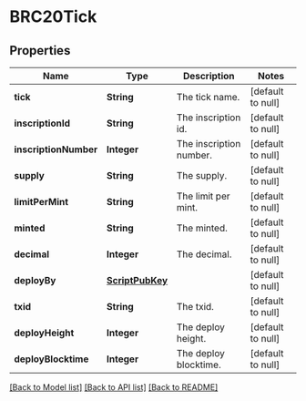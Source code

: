 # BRC20Tick
## Properties

| Name | Type | Description | Notes |
|------------ | ------------- | ------------- | -------------|
| **tick** | **String** | The tick name. | [default to null] |
| **inscriptionId** | **String** | The inscription id. | [default to null] |
| **inscriptionNumber** | **Integer** | The inscription number. | [default to null] |
| **supply** | **String** | The supply. | [default to null] |
| **limitPerMint** | **String** | The limit per mint. | [default to null] |
| **minted** | **String** | The minted. | [default to null] |
| **decimal** | **Integer** | The decimal. | [default to null] |
| **deployBy** | [**ScriptPubKey**](ScriptPubKey.md) |  | [default to null] |
| **txid** | **String** | The txid. | [default to null] |
| **deployHeight** | **Integer** | The deploy height. | [default to null] |
| **deployBlocktime** | **Integer** | The deploy blocktime. | [default to null] |

[[Back to Model list]](../README.md#documentation-for-models) [[Back to API list]](../README.md#documentation-for-api-endpoints) [[Back to README]](../README.md)

